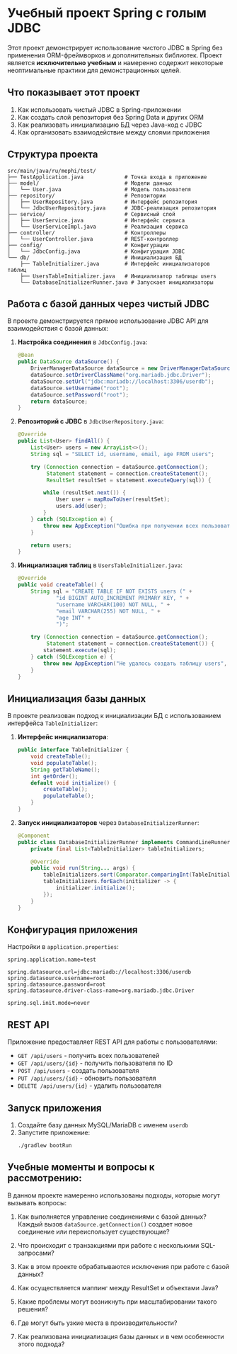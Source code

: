 # Учебный проект Spring с голым JDBC

Этот проект демонстрирует использование чистого JDBC в Spring без применения ORM-фреймворков и дополнительных библиотек. Проект является **исключительно учебным** и намеренно содержит некоторые неоптимальные практики для демонстрационных целей.

## Что показывает этот проект

1. Как использовать чистый JDBC в Spring-приложении
2. Как создать слой репозитория без Spring Data и других ORM
3. Как реализовать инициализацию БД через Java-код с JDBC
4. Как организовать взаимодействие между слоями приложения

## Структура проекта

```
src/main/java/ru/mephi/test/
├── TestApplication.java             # Точка входа в приложение
├── model/                           # Модели данных
│   └── User.java                    # Модель пользователя
├── repository/                      # Репозитории
│   ├── UserRepository.java          # Интерфейс репозитория
│   └── JdbcUserRepository.java      # JDBC-реализация репозитория
├── service/                         # Сервисный слой
│   ├── UserService.java             # Интерфейс сервиса
│   └── UserServiceImpl.java         # Реализация сервиса
├── controller/                      # Контроллеры
│   └── UserController.java          # REST-контроллер
├── config/                          # Конфигурации
│   └── JdbcConfig.java              # Конфигурация JDBC
└── db/                              # Инициализация БД
    ├── TableInitializer.java        # Интерфейс инициализаторов таблиц
    ├── UsersTableInitializer.java   # Инициализатор таблицы users
    └── DatabaseInitializerRunner.java # Запускает инициализаторы
```

## Работа с базой данных через чистый JDBC

В проекте демонстрируется прямое использование JDBC API для взаимодействия с базой данных:

1. **Настройка соединения** в `JdbcConfig.java`:
   ```java
   @Bean
   public DataSource dataSource() {
       DriverManagerDataSource dataSource = new DriverManagerDataSource();
       dataSource.setDriverClassName("org.mariadb.jdbc.Driver");
       dataSource.setUrl("jdbc:mariadb://localhost:3306/userdb");
       dataSource.setUsername("root");
       dataSource.setPassword("root");
       return dataSource;
   }
   ```

2. **Репозиторий с JDBC** в `JdbcUserRepository.java`:
   ```java
   @Override
   public List<User> findAll() {
       List<User> users = new ArrayList<>();
       String sql = "SELECT id, username, email, age FROM users";

       try (Connection connection = dataSource.getConnection();
            Statement statement = connection.createStatement();
            ResultSet resultSet = statement.executeQuery(sql)) {

           while (resultSet.next()) {
               User user = mapRowToUser(resultSet);
               users.add(user);
           }
       } catch (SQLException e) {
           throw new AppException("Ошибка при получении всех пользователей", e);
       }

       return users;
   }
   ```

3. **Инициализация таблиц** в `UsersTableInitializer.java`:
   ```java
   @Override
   public void createTable() {
       String sql = "CREATE TABLE IF NOT EXISTS users (" +
               "id BIGINT AUTO_INCREMENT PRIMARY KEY, " +
               "username VARCHAR(100) NOT NULL, " +
               "email VARCHAR(255) NOT NULL, " +
               "age INT" +
               ")";

       try (Connection connection = dataSource.getConnection();
            Statement statement = connection.createStatement()) {
           statement.execute(sql);
       } catch (SQLException e) {
           throw new AppException("Не удалось создать таблицу users", e);
       }
   }
   ```

## Инициализация базы данных

В проекте реализован подход к инициализации БД с использованием интерфейса `TableInitializer`:

1. **Интерфейс инициализатора**:
   ```java
   public interface TableInitializer {
       void createTable();
       void populateTable();
       String getTableName();
       int getOrder();
       default void initialize() {
           createTable();
           populateTable();
       }
   }
   ```

2. **Запуск инициализаторов** через `DatabaseInitializerRunner`:
   ```java
   @Component
   public class DatabaseInitializerRunner implements CommandLineRunner {
       private final List<TableInitializer> tableInitializers;

       @Override
       public void run(String... args) {
           tableInitializers.sort(Comparator.comparingInt(TableInitializer::getOrder));
           tableInitializers.forEach(initializer -> {
               initializer.initialize();
           });
       }
   }
   ```

## Конфигурация приложения

Настройки в `application.properties`:

```properties
spring.application.name=test

spring.datasource.url=jdbc:mariadb://localhost:3306/userdb
spring.datasource.username=root
spring.datasource.password=root
spring.datasource.driver-class-name=org.mariadb.jdbc.Driver

spring.sql.init.mode=never
```

## REST API

Приложение предоставляет REST API для работы с пользователями:

- `GET /api/users` - получить всех пользователей
- `GET /api/users/{id}` - получить пользователя по ID
- `POST /api/users` - создать пользователя
- `PUT /api/users/{id}` - обновить пользователя
- `DELETE /api/users/{id}` - удалить пользователя

## Запуск приложения

1. Создайте базу данных MySQL/MariaDB с именем `userdb`
2. Запустите приложение:
   ```
   ./gradlew bootRun
   ```

## Учебные моменты и вопросы к рассмотрению:

В данном проекте намеренно использованы подходы, которые могут вызывать вопросы:

1. Как выполняется управление соединениями с базой данных? Каждый вызов `dataSource.getConnection()` создает новое соединение или переиспользует существующие?

2. Что происходит с транзакциями при работе с несколькими SQL-запросами?

3. Как в этом проекте обрабатываются исключения при работе с базой данных?

4. Как осуществляется маппинг между ResultSet и объектами Java?

5. Какие проблемы могут возникнуть при масштабировании такого решения?

6. Где могут быть узкие места в производительности?

7. Как реализована инициализация базы данных и в чем особенности этого подхода?
